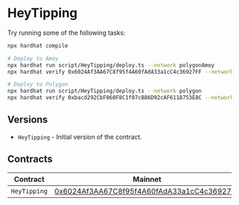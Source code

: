 # HeyTipping

Try running some of the following tasks:

```sh
npx hardhat compile

# Deploy to Amoy
npx hardhat run script/HeyTipping/deploy.ts --network polygonAmoy
npx hardhat verify 0x6024Af3AA67C8f95f4A60fAdA33a1cC4c36927FF --network polygonAmoy

# Deploy to Polygon
npx hardhat run script/HeyTipping/deploy.ts --network polygon
npx hardhat verify 0xbacd292CbF060F8C1f07cB86D92cAF6118753E8C --network polygon
```

## Versions

- `HeyTipping` - Initial version of the contract.

## Contracts

| Contract     | Mainnet                                                                                                                      | Amoy                                                                                                                            |
| ------------ | ---------------------------------------------------------------------------------------------------------------------------- | ------------------------------------------------------------------------------------------------------------------------------- |
| `HeyTipping` | [0x6024Af3AA67C8f95f4A60fAdA33a1cC4c36927FF](https://www.oklink.com/amoy/address/0x6024Af3AA67C8f95f4A60fAdA33a1cC4c36927FF) | [0x69A31eA6Af50AcB3ea662e348F9F34b8517743dc](https://www.oklink.com/polygon/address/0x69A31eA6Af50AcB3ea662e348F9F34b8517743dc) |
